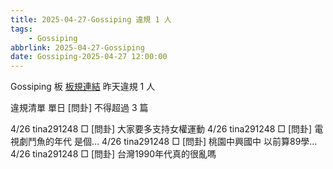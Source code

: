 ```yaml
---
title: 2025-04-27-Gossiping 違規 1 人
tags:
    - Gossiping
abbrlink: 2025-04-27-Gossiping
date: Gossiping-2025-04-27 12:00:00
---
```

Gossiping 板 [板規連結](https://www.ptt.cc/bbs/Gossiping/M.1637425085.A.07D.html)
昨天違規 1 人
<!-- more -->

違規清單
單日 [問卦] 不得超過 3 篇

4/26 tina291248 □ [問卦] 大家要多支持女權運動
4/26 tina291248 □ [問卦] 電視劇鬥魚的年代   是個…
4/26 tina291248 □ [問卦] 桃園中興國中 以前算89學…
4/26 tina291248 □ [問卦] 台灣1990年代真的很亂嗎